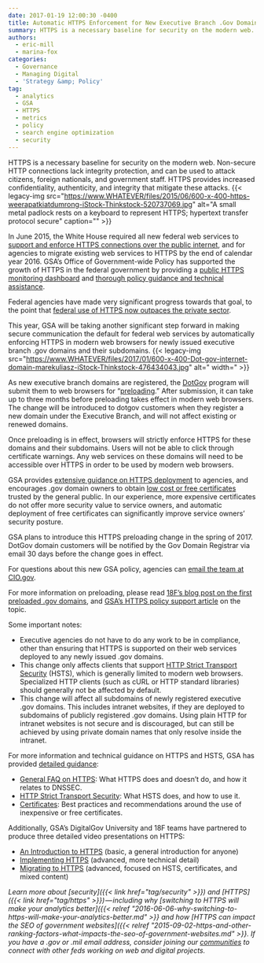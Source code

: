 ```yaml
---
date: 2017-01-19 12:00:30 -0400
title: Automatic HTTPS Enforcement for New Executive Branch .Gov Domains
summary: HTTPS is a necessary baseline for security on the modern web. Non-secure HTTP connections lack integrity protection, and can be used to attack citizens, foreign nationals, and government staff. HTTPS provides increased confidentiality, authenticity, and integrity that mitigate these attacks. In June 2015, the White House required all new federal web services to support and
authors:
  - eric-mill
  - marina-fox
categories:
  - Governance
  - Managing Digital
  - 'Strategy &amp; Policy'
tag:
  - analytics
  - GSA
  - HTTPS
  - metrics
  - policy
  - search engine optimization
  - security
---
```


HTTPS is a necessary baseline for security on the modern web. Non-secure HTTP connections lack integrity protection, and can be used to attack citizens, foreign nationals, and government staff. HTTPS provides increased confidentiality, authenticity, and integrity that mitigate these attacks. {{< legacy-img src="https://www.WHATEVER/files/2015/06/600-x-400-https-weerapatkiatdumrong-iStock-Thinkstock-520737069.jpg" alt="A small metal padlock rests on a keyboard to represent HTTPS; hypertext transfer protocol secure" caption="" >}} 

In June 2015, the White House required all new federal web services to [support and enforce HTTPS connections over the public internet](https://https.cio.gov/#guidelines), and for agencies to migrate existing web services to HTTPS by the end of calendar year 2016. GSA’s Office of Government-wide Policy has supported the growth of HTTPS in the federal government by providing a [public HTTPS monitoring dashboard](https://pulse.cio.gov/) and [thorough policy guidance and technical assistance](https://https.cio.gov/).

Federal agencies have made very significant progress towards that goal, to the point that [federal use of HTTPS now outpaces the private sector](https://18f.gsa.gov/2017/01/04/tracking-the-us-governments-progress-on-moving-https/).

This year, GSA will be taking another significant step forward in making secure communication the default for federal web services by automatically enforcing HTTPS in modern web browsers for newly issued executive branch .gov domains and their subdomains. {{< legacy-img src="https://www.WHATEVER/files/2017/01/600-x-400-Dot-gov-internet-domain-marekuliasz-iStock-Thinkstock-476434043.jpg" alt=" width=" >}} 

As new executive branch domains are registered, the [DotGov](https://www.dotgov.gov/) program will submit them to web browsers for “[preloading](https://https.cio.gov/hsts/#hsts-preloading).” After submission, it can take up to three months before preloading takes effect in modern web browsers. The change will be introduced to dotgov customers when they register a new domain under the Executive Branch, and will not affect existing or renewed domains.

Once preloading is in effect, browsers will strictly enforce HTTPS for these domains and their subdomains. Users will not be able to click through certificate warnings. Any web services on these domains will need to be accessible over HTTPS in order to be used by modern web browsers.

GSA provides [extensive guidance on HTTPS deployment](https://https.cio.gov/) to agencies, and encourages .gov domain owners to obtain [low cost or free certificates](https://https.cio.gov/certificates/#what-kind-of-certificate-should-i-get-for-my-domain%3f) trusted by the general public. In our experience, more expensive certificates do not offer more security value to service owners, and automatic deployment of free certificates can significantly improve service owners’ security posture.
  
GSA plans to introduce this HTTPS preloading change in the spring of 2017. DotGov domain customers will be notified by the Gov Domain Registrar via email 30 days before the change goes in effect.

For questions about this new GSA policy, agencies can [email the team at CIO.gov](mailto:https@cio.gov).

For more information on preloading, please read [18F’s blog post on the first preloaded .gov domains](https://18f.gsa.gov/2015/02/09/the-first-gov-domains-hardcoded-into-your-browser-as-all-https/), and [GSA’s HTTPS policy support article](https://https.cio.gov/hsts/#hsts-preloading) on the topic.

Some important notes:

  * Executive agencies do not have to do any work to be in compliance, other than ensuring that HTTPS is supported on their web services deployed to any newly issued .gov domains.
  * This change only affects clients that support [HTTP Strict Transport Security](https://https.cio.gov/hsts/) (HSTS), which is generally limited to modern web browsers. Specialized HTTP clients (such as cURL or HTTP standard libraries) should generally not be affected by default.
  * This change will affect all subdomains of newly registered executive .gov domains. This includes intranet websites, if they are deployed to subdomains of publicly registered .gov domains. Using plain HTTP for intranet websites is not secure and is discouraged, but can still be achieved by using private domain names that only resolve inside the intranet.

For more information and technical guidance on HTTPS and HSTS, GSA has provided [detailed guidance](https://https.cio.gov/):

  * [General FAQ on HTTPS](https://https.cio.gov/faq/): What HTTPS does and doesn’t do, and how it relates to DNSSEC.
  * [HTTP Strict Transport Security](https://https.cio.gov/hsts/): What HSTS does, and how to use it.
  * [Certificates](https://https.cio.gov/certificates/): Best practices and recommendations around the use of inexpensive or free certificates.

Additionally, GSA’s DigitalGov University and 18F teams have partnered to produce three detailed video presentations on HTTPS:

  * [An Introduction to HTTPS](https://www.youtube.com/watch?v=d2GmcPYWm5k) (basic, a general introduction for anyone)
  * [Implementing HTTPS](https://www.youtube.com/watch?v=rnM2qAfEG-M) (advanced, more technical detail)
  * [Migrating to HTTPS](https://www.youtube.com/watch?v=X5H8JRULDOo) (advanced, focused on HSTS, certificates, and mixed content)

_Learn more about [security]({{< link href="tag/security" >}}) and [HTTPS]({{< link href="tag/https" >}}) — including why [switching to HTTPS will make your analytics better]({{< relref "2016-06-06-why-switching-to-https-will-make-your-analytics-better.md" >}} and how [HTTPS can impact the SEO of government websites]({{< relref "2015-09-02-https-and-other-ranking-factors-what-impacts-the-seo-of-government-websites.md" >}}. If you have a .gov or .mil email address, consider joining our [communities](https://www.WHATEVER/communities/) to connect with other feds working on web and digital projects._